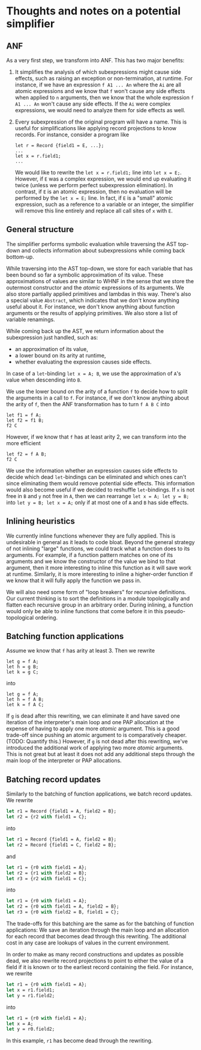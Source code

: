 # Thoughts and notes on a potential simplifier

## ANF

As a very first step, we transform into ANF. This has two major benefits:

1.  It simplifies the analysis of which subexpressions might cause side effects, such as raising an exception or non-termination, at runtime. For instance, if we have an expression `f A1 ... An` where the `Ai` are all atomic expressions and we know that `f` won't cause any side effects when applied to `n` arguments, then we know that the whole expression `f A1 ... An` won't cause any side effects. If the `Ai` were complex expressions, we would need to analyze them for side effects as well.

1.  Every subexpression of the original program will have a name. This is useful for simplifications like applying record projections to know records. For instance, consider a program like
    ```
    let r = Record {field1 = E, ...};
    ...
    let x = r.field1;
    ...
    ```
    We would like to rewrite the `let x = r.field1;` line into `let x = E;`. However, if `E` was a complex expression, we would end up evaluating it twice (unless we perform perfect subexpression elimination). In contrast, if `E` is an atomic expression, then no evaluation will be performed by the `let x = E;` line. In fact, if `E` is a "small" atomic expression, such as a reference to a variable or an integer, the simplifier will remove this line entirely and replace all call sites of `x` with `E`.


## General structure

The simplifier performs symbolic evaluation while traversing the AST top-down and collects information about subexpressions while coming back bottom-up.

While traversing into the AST top-down, we store for each variable that has been bound so far a symbolic approximation of its value. These approximations of values are similar to WHNF in the sense that we store the outermost constructor and the _atomic_ expressions of its arguments. We also store partially applied primitives and lambdas in this way. There's also a special value `Abstract`, which indicates that we don't know anything useful about it. For instance, we don't know anything about function arguments or the results of applying primitives. We also store a list of variable renamings.

While coming back up the AST, we return information about the subexpression just handled, such as:

* an approximation of its value,
* a lower bound on its arity at runtime,
* whether evaluating the expression causes side effects.

In case of a `let`-binding `let x = A; B`, we use the approximation of `A`'s value when descending into `B`.

We use the lower bound on the arity of a function `f` to decide how to split the arguments in a call to `f`. For instance, if we don't know anything about the arity of `f`, then the ANF transformation has to turn `f A B C` into
```
let f1 = f A;
let f2 = f1 B;
f2 C
```
However, if we know that `f` has at least arity 2, we can transform into the more efficient
```
let f2 = f A B;
f2 C
```

We use the information whether an expression causes side effects to decide which dead `let`-bindings can be eliminated and which ones can't since eliminating them would remove potential side effects. This information would also become useful if we decided to reshuffle `let`-bindings. If `x` is not free in `B` and `y` not free in `A`, then we can rearrange `let x = A; let y = B;` into `let y = B; let x = A;` only if at most one of `A` and `B` has side effects.


## Inlining heuristics

We currently inline functions whenever they are fully applied. This is undesirable in general as it leads to code bloat. Beyond the general strategy of not inlining "large" functions, we could track what a function does to its arguments. For example, if a function pattern matches on one of its arguments and we know the constructor of the value we bind to that argument, then it more interesting to inline this function as it will save work at runtime. Similarly, it is more interesting to inline a higher-order function if we know that it will fully apply the function we pass in.

We will also need some form of "loop breakers" for recursive definitions. Our current thinking is to sort the definitions in a module topologically and flatten each recursive group in an arbitrary order. During inlining, a function would only be able to inline functions that come before it in this pseudo-topological ordering.


## Batching function applications

Assume we know that `f` has arity at least 3. Then we rewrite
```
let g = f A;
let h = g B;
let k = g C;
```
into
```
let g = f A;
let h = f A B;
let k = f A C;
```
If `g` is dead after this rewriting, we can eliminate it and have saved one iteration of the interpreter's main loop and one PAP allocation at the expense of having to apply one more _atomic_ argument. This is a good trade-off since pushing an atomic argument to is comparatively cheaper. (TODO: Quantify this.) However, if `g` is not dead after this rewriting, we've introduced the additional work of applying two more _atomic_ arguments. This is not great but at least it does not add any additional steps through the main loop of the interpreter or PAP allocations.


## Batching record updates

Similarly to the batching of function applications, we batch record updates. We rewrite
```ocaml
let r1 = Record {field1 = A, field2 = B};
let r2 = {r2 with field1 = C};
```
into
```ocaml
let r1 = Record {field1 = A, field2 = B};
let r2 = Record {field1 = C, field2 = B};
```
and
```ocaml
let r1 = {r0 with field1 = A};
let r2 = {r1 with field2 = B};
let r3 = {r2 with field1 = C};
```
into
```ocaml
let r1 = {r0 with field1 = A};
let r2 = {r0 with field1 = A, field2 = B};
let r3 = {r0 with field2 = B, field1 = C};
```
The trade-offs for this batching are the same as for the batching of function applications: We save an iteration through the main loop and an allocation for each record that becomes dead through this rewriting. The additional cost in any case are lookups of values in the current environment.

In order to make as many record constructions and updates as possible dead, we also rewrite record projections to point to either the value of a field if it is known or to the earliest record containing the field. For instance, we rewrite
```ocaml
let r1 = {r0 with field1 = A};
let x = r1.field1;
let y = r1.field2;
```
into
```ocaml
let r1 = {r0 with field1 = A};
let x = A;
let y = r0.field2;
```
In this example, `r1` has become dead through the rewriting.
